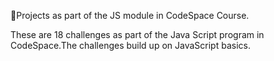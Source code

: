 📌Projects as part of the JS module in CodeSpace Course.  


These are 18 challenges as part of the Java Script program in CodeSpace.The challenges build up on JavaScript basics.

